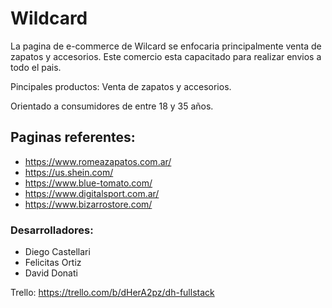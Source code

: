 # Wildcard
La pagina de e-commerce de Wilcard se enfocaria principalmente venta de zapatos y accesorios.
Este comercio esta capacitado para realizar envios a todo el pais.

Pincipales productos:
Venta de zapatos y accesorios.

Orientado a consumidores de entre 18 y 35 años.

## Paginas referentes:
* https://www.romeazapatos.com.ar/
* https://us.shein.com/
* https://www.blue-tomato.com/
* https://www.digitalsport.com.ar/
* https://www.bizarrostore.com/

### Desarrolladores:
* Diego Castellari
* Felicitas Ortiz
* David Donati

Trello: https://trello.com/b/dHerA2pz/dh-fullstack
